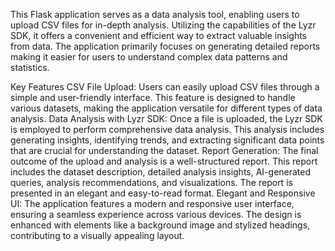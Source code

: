 This Flask application serves as a data analysis tool, enabling users to upload CSV files for in-depth analysis. Utilizing the capabilities of the Lyzr SDK, it offers a convenient and efficient way to extract valuable insights from data. The application primarily focuses on generating detailed reports making it easier for users to understand complex data patterns and statistics.

Key Features
CSV File Upload: Users can easily upload CSV files through a simple and user-friendly interface. This feature is designed to handle various datasets, making the application versatile for different types of data analysis.
Data Analysis with Lyzr SDK: Once a file is uploaded, the Lyzr SDK is employed to perform comprehensive data analysis. This analysis includes generating insights, identifying trends, and extracting significant data points that are crucial for understanding the dataset.
Report Generation: The final outcome of the upload and analysis is a well-structured report. This report includes the dataset description, detailed analysis insights, AI-generated queries, analysis recommendations, and visualizations. The report is presented in an elegant and easy-to-read format.
Elegant and Responsive UI: The application features a modern and responsive user interface, ensuring a seamless experience across various devices. The design is enhanced with elements like a background image and stylized headings, contributing to a visually appealing layout.
